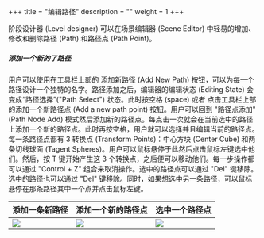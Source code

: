 +++
title = "编辑路径"
description = ""
weight = 1
+++

阶段设计器 (Level designer) 可以在场景编辑器 (Scene Editor) 中轻易的增加、修改和删除路径 (Path) 和路径点 (Path Point)。

##### 添加一个新的了路径

用户可以使用在工具栏上部的 添加新路径 (Add New Path) 按钮，可以为每一个路径设计一个独特的名字。路径添加之后，编辑器的编辑状态 (Editing State) 会变成“路径选择”("Path Select") 状态。此时按空格 (space) 或者 点击工具栏上部的添加一个新路径点 (Add a new path point) 按钮。用户可以回到 "路径点添加" (Path Node Add) 模式然后添加新的路径点。每点击一次就会在当前选中的路径上添加一个新的路径点。此时再按空格，用户就可以选择并且编辑当前的路径点。每一条路径点都有 3 转换点 (Transform Points)：中心方块 (Center Cube) 和两条切线球面 (Tagent Spheres)。用户可以鼠标悬停于此然后点击鼠标左键选中他们。然后，按 T 键开始产生这 3 个转换点，之后便可以移动他们。每一步操作都可以通过 "Control + Z" 组合来取消操作。选中的路径点可以通过 "Del" 键移除。选中的路径也可以通过 "Del" 键移除。同时，如果想选中另一条路径，可以鼠标悬停在那条路径其中一个点并点击鼠标左键。

| 添加一条新路径 | 添加一个新的路径点 | 选中一个路径点 |
| ------------ | ------------ | ------------ |
| ![](/img/path_editing/add_path.png) | ![](/img/path_editing/add_path_point.png) | ![](/img/path_editing/select_path_point.png) |

